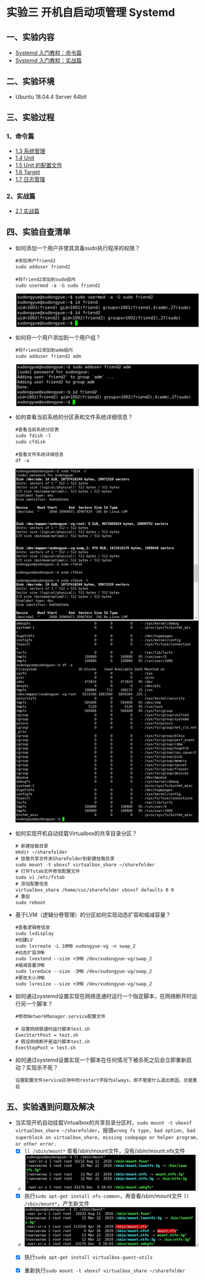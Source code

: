 # 实验三 开机自启动项管理 Systemd
## 一、实验内容
- [Systemd 入门教程：命令篇](http://www.ruanyifeng.com/blog/2016/03/systemd-tutorial-commands.html)
- [Systemd 入门教程：实战篇](http://www.ruanyifeng.com/blog/2016/03/systemd-tutorial-part-two.html)

## 二、实验环境
- Ubuntu 18.04.4 Server 64bit

## 三、实验过程
### 1、命令篇
- [1.3 系统管理](https://asciinema.org/a/YzseMZQsxMiTlcxcqYeS9cqxs)
- [1.4 Unit](https://asciinema.org/a/BpptrMs5HPci2DZRSROAYuJE1)
- [1.5 Unit 的配置文件](https://asciinema.org/a/OdIRM3RudnIWkR7H1GBZrVyNn)
- [1.6 Target](https://asciinema.org/a/6BSFWPv9ZNruDtayeWjhelItr)
- [1.7 日志管理](https://asciinema.org/a/668Iqj0nj3AavaMKEAxMgjW1h)

### 2、实战篇
- [2.1 实战篇](https://asciinema.org/a/vEo8eTVUgKJQ6IFTEorC3pFpD)
  
## 四、实验自查清单
- 如何添加一个用户并使其具备sudo执行程序的权限？
  ```
  #添加用户friend2
  sudo adduser friend2

  #将friend2添加到sudo组内
  sudo usermod -a -G sudo friend2
  ```
  ![添加sudo权限](image/添加sudo权限.png)

- 如何将一个用户添加到一个用户组？
  ```
  #将friend2添加到adm组内
  sudo adduser friend2 adm
  ```
  ![添加用户组](image/添加用户组.png)

- 如何查看当前系统的分区表和文件系统详细信息？
  ```
  #查看当前系统分区表
  sudo fdisk -l
  sudo cfdisk

  #查看文件系统详细信息
  df -a
  ```
  ![分区](image/分区.jpg)
  ![文件系统](image/文件系统.jpg)
  
- 如何实现开机自动挂载Virtualbox的共享目录分区？
  ```
  # 新建挂载目录
  mkdir ~/sharefolder
  # 挂载共享文件夹ShareFolder到新建挂载目录
  sudo mount -t vboxsf virtualbox_share ~/sharefolder
  # 打开fstab文件修改配置文件
  sudo vi /etc/fstab
  # 添加配置信息
  virtualbox_share /home/cuc/sharefolder vboxsf defaults 0 0
  # 重启
  sudo reboot
  ```
  
- 基于LVM（逻辑分卷管理）的分区如何实现动态扩容和缩减容量？
  ```
  #查看逻辑卷信息
  sudo lvdisplay
  #创建LV
  sudo lvcreate -L 10MB xudongyue-vg -n swap_2
  #动态扩容3MB 
  sudo lvextend --size +3MB /dev/xudongyue-vg/swap_2
  #缩减容量3MB 
  sudo lvreduce --size -3MB /dev/xudongyue-vg/swap_2
  #更改大小3MB 
  sudo lvresize --size +3MB /dev/xudongyue-vg/swap_2
  ```

- 如何通过systemd设置实现在网络连通时运行一个指定脚本，在网络断开时运行另一个脚本？
  ```
  #修改NetworkManager.service配置文件

  # 设置网络联通时运行脚本test.sh
  ExecStartPost = test.sh
  # 假设网络断开是运行脚本test.sh
  ExecStopPost = test.sh
  ```

- 如何通过systemd设置实现一个脚本在任何情况下被杀死之后会立即重新启动？实现杀不死？
  ```
  设置配置文件service区块中的restart字段为always，即不管是什么退出原因，总是重启
  ```

## 五、实验遇到问题及解决
- 当实现开机自动挂载Virtualbox的共享目录分区时，```sudo mount -t vboxsf virtualbox_share ~/sharefolder```，报错```wrong fs type, bad option, bad superblock on virtualbox_share, missing codepage or helper program, or other error.```
  - [x] ```ll /sbin/mount*```  查看/sbin/mount文件，没有/sbin/mount.nfs文件
  - ![开机挂载问题1](image/开机挂载问题1.png)
  - [x] 执行```sudo apt-get install nfs-common```，再查看/sbin/mount文件 ```ll /sbin/mount*```，产生新文件
  - ![开机挂载问题2](image/开机挂载问题2.png)
  - [x] 执行```sudo apt-get install virtualbox-guest-utils```
  - [x] 重新执行```sudo mount -t vboxsf virtualbox_share ~/sharefolder```

